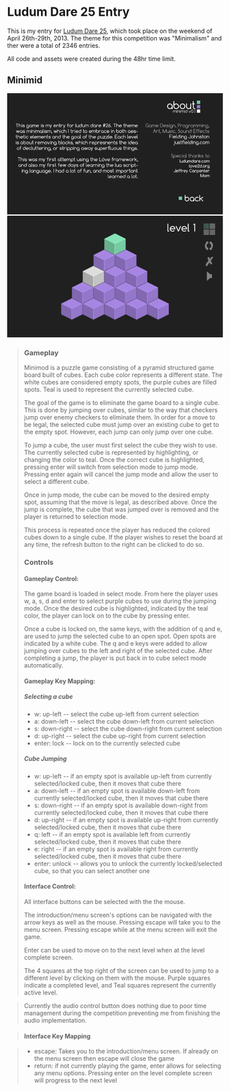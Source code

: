 # Ludum Dare 25 Entry

This is my entry for
[Ludum Dare 25](http://ludumdare.com/compo/ludum-dare-26/?action=preview),
which took place on the weekend of April 26th-29th, 2013. The theme for this
competition was "Minimalism" and ther were a total of 2346 entries.

All code and assets were created during the 48hr time limit.

## Minimid
![screenshot-about](screenshots/mm-about.png)
![screenshot-gameplay](screenshots/mm-playing.png)


> ### Gameplay
>
> Minimod is a puzzle game consisting of a pyramid structured game board built of
> cubes. Each cube color represents a different state. The white cubes are
> considered empty spots, the purple cubes are filled spots. Teal is used to
> represent the currently selected cube.
>
> The goal of the game is to eliminate the game board to a single cube. This is
> done by jumping over cubes, similar to the way that checkers jump over enemy
> checkers to eliminate them. In order for a move to be legal, the selected cube
> must jump over an existing cube to get to the empty spot. However, each jump
> can only jump over one cube.
>
> To jump a cube, the user must first select the cube they wish to use. The
> currently selected cube is represented by highlighting, or changing the color
> to teal. Once the correct cube is highlighted, pressing enter will switch from
> selection mode to jump mode. Pressing enter again will cancel the jump mode and
> allow the user to select a different cube.
>
> Once in jump mode, the cube can be moved to the desired empty spot, assuming
> that the move is legal, as described above. Once the jump is complete, the cube
> that was jumped over is removed and the player is returned to selection mode.
>
> This process is repeated once the player has reduced the colored cubes down to
> a single cube. If the player wishes to reset the board at any time, the refresh
> button to the right can be clicked to do so.
>
> ### Controls
>
> #### Gameplay Control:
>
> The game board is loaded in select mode. From here the player uses w, a, s, d
> and enter to select purple cubes to use during the jumping mode. Once the
> desired cube is highlighted, indicated by the teal color, the player can lock
> on to the cube by pressing enter.
>
> Once a cube is locked on, the same keys, with the addition of q and e, are
> used to jump the selected cube to an open spot. Open spots are indicated by a
> white cube. The q and e keys were added to allow jumping over cubes to the
> left and right of the selected cube. After completing a jump, the player is
> put back in to cube select mode automatically.
>
> #### Gameplay Key Mapping:
>
> ##### Selecting a cube
> - w: up-left -- select the cube up-left from current selection
> - a: down-left -- select the cube down-left from current selection
> - s: down-right -- select the cube down-right from current selection
> - d: up-right -- select the cube up-right from current selection
> - enter: lock -- lock on to the currently selected cube
>
>##### Cube Jumping
> - w: up-left -- if an empty spot is available up-left from currently selected/locked cube, then it moves that cube there
> - a: down-left -- if an empty spot is available down-left from currently selected/locked cube, then it moves that cube there
> - s: down-right -- if an empty spot is available down-right from currently selected/locked cube, then it moves that cube there
> - d: up-right -- if an empty spot is available up-right from currently selected/locked cube, then it moves that cube there
> - q: left -- if an empty spot is available left from currently selected/locked cube, then it moves that cube there
> - e: right -- if an empty spot is available right from currently selected/locked cube, then it moves that cube there
> - enter: unlock -- allows you to unlock the currently locked/selected cube, so that you can select another one
>
> #### Interface Control:
>
> All interface buttons can be selected with the the mouse.
>
> The introduction/menu screen's options can be navigated with the arrow keys as
> well as the mouse. Pressing escape will take you to the menu screen. Pressing
> escape while at the menu screen will exit the game.
>
> Enter can be used to move on to the next level when at the level complete
> screen.
>
> The 4 squares at the top right of the screen can be used to jump to a different
> level by clicking on them with the mouse. Purple squares indicate a completed
> level, and Teal squares represent the currently active level.

> Currently the audio control button does nothing due to poor time management
> during the competition preventing me from finishing the audio implementation.

> #### Interface Key Mapping

> - escape: Takes you to the introduction/menu screen. If already on the menu
>   screen then escape will close the game
> - return: if not currently playing the game, enter allows for selecting any
>   menu options. Pressing enter on the level complete screen will progress to the next level
